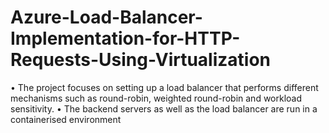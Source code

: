 
# Azure-Load-Balancer-Implementation-for-HTTP-Requests-Using-Virtualization
•	The project focuses on setting up a load balancer that performs different mechanisms such as round-robin, weighted round-robin and workload sensitivity.
•	The backend servers as well as the load balancer are run in a containerised environment
